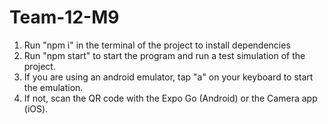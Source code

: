 # Team-12-M9

1. Run "npm i" in the terminal of the project to install dependencies
2. Run "npm start" to start the program and run a test simulation of the project.
3. If you are using an android emulator, tap "a" on your keyboard to start the emulation.
4. If not, scan the QR code with the Expo Go (Android) or the Camera app (iOS).

